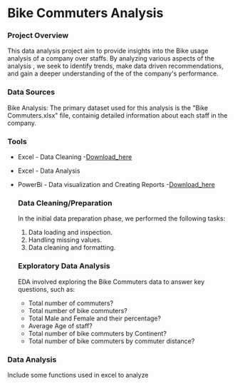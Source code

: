# Bike Commuters Analysis

### Project Overview

This data analysis project aim to provide insights into the Bike usage analysis of a company over staffs. By analyzing various aspects of the analysis , we seek to identify trends, make data driven recommendations, and gain a deeper understanding of the of the company's performance.

### Data Sources

Bike Analysis: The primary dataset used for this analysis is the "Bike Commuters.xlsx" file, containig detailed information about each staff in the company.

### Tools

- Excel - Data Cleaning
 -[Download_here](https://microsoft.com)
- Excel - Data Analysis
- PowerBi - Data visualization and Creating Reports
 -[Download_here](https://microsoft.com/powerbi)


  ### Data Cleaning/Preparation

  In the initial data preparation phase, we performed the following tasks:
  1. Data loading and inspection.
  2. Handling missing values.
  3. Data cleaning and formatting.

  ### Exploratory Data Analysis

  EDA involved exploring the Bike Commuters data to answer key questions, such as:

  - Total number of commuters?
  - Total number of bike commuters?
  - Total Male and Female and their percentage?
  - Average Age of staff?
  - Total number of bike commuters by Continent?
  - Total number of bike commuters by commuter distance?

### Data Analysis

Include some functions used in excel to analyze 
